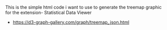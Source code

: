 This is the simple html code i want to use to generate the treemap graphic for the extension- Statistical Data Viewer 
- https://d3-graph-gallery.com/graph/treemap_json.html

